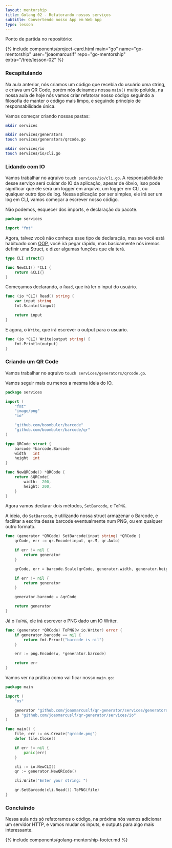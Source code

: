 ```yaml
---
layout: mentorship
title: Golang 02 - Refatorando nossos serviços
subtitle: Convertendo nosso App em Web App
type: lesson
---
```


Ponto de partida no repositório:

<div>
  {%
    include components/project-card.html
      main="go"
      name="go-mentorship"
      user="joaomarcuslf"
      repo="go-mentorship"
      extra="/tree/lesson-02"
  %}
</div>

### Recapitulando

Na aula anterior, nós criamos um código que recebia do usuário uma string, e criava um QR Code, porém nós deixamos nossa `main()` muito poluída, na nossa aula de hoje nós vamos criar refatorar nosso código seguindo a filosofia de manter o código mais limpo, e seguindo princípio de responsabilidade única.

Vamos começar criando nossas pastas:

```bash
mkdir services

mkdir services/generators
touch services/generators/qrcode.go

mkdir services/io
touch services/io/cli.go
```

### Lidando com IO

Vamos trabalhar no aqruivo `touch services/io/cli.go`. A responsabilidade desse serviço será cuidar do IO da aplicação, apesar de óbvio, isso pode significar que ele será um logger em arquivo, um logger em CLI, ou qualquer outro tipo de log. Nessa aplicação por ser simples, ele irá ser um log em CLI, vamos começar a escrever nosso código.

Não podemos, esquecer dos imports, e declaração do pacote.

```go
package services

import "fmt"
```

Agora, talvez você não conheça esse tipo de declaração, mas se você está habituado com [OOP](https://en.wikipedia.org/wiki/Object-oriented_programming), você irá pegar rápido, mas basicamente nós iremos definir uma Struct, e dizer algumas funções que ela terá.

```go
type CLI struct{}

func NewCLI() *CLI {
	return &CLI{}
}
```

Começamos declarando, o `Read`, que irá ler o input do usuário.

```go
func (io *CLI) Read() string {
	var input string
	fmt.Scanln(&input)

	return input
}
```

E agora, o `Write`, que irá escrever o output para o usuário.

```go
func (io *CLI) Write(output string) {
	fmt.Println(output)
}
```

### Criando um QR Code

Vamos trabalhar no aqruivo `touch services/generators/qrcode.go`.

Vamos seguir mais ou menos a mesma ideia do IO.

```go
package services

import (
	"fmt"
	"image/png"
	"io"

	"github.com/boombuler/barcode"
	"github.com/boombuler/barcode/qr"
)

type QRCode struct {
	barcode *barcode.Barcode
	width   int
	height  int
}

func NewQRCode() *QRCode {
	return &QRCode{
		width:  200,
		height: 200,
	}
}
```

Agora vamos declarar dois métodos, `SetBarcode`, e `ToPNG`.

A ideia, do `SetBarcode`, é utilizando nossa struct armazenar o Barcode, e facilitar a escrita desse barcode eventualmente num PNG, ou em qualquer outro formato.

```go
func (generator *QRCode) SetBarcode(input string) *QRCode {
	qrCode, err := qr.Encode(input, qr.M, qr.Auto)

	if err != nil {
		return generator
	}

	qrCode, err = barcode.Scale(qrCode, generator.width, generator.height)

	if err != nil {
		return generator
	}

	generator.barcode = &qrCode

	return generator
}
```

Já o `ToPNG`, ele irá escrever o PNG dado um IO Writer.

```go
func (generator *QRCode) ToPNG(w io.Writer) error {
	if generator.barcode == nil {
		return fmt.Errorf("barcode is nil")
	}

	err := png.Encode(w, *generator.barcode)

	return err
}
```

Vamos ver na prática como vai ficar nosso `main.go`:

```go
package main

import (
	"os"

	generator "github.com/joaomarcuslf/qr-generator/services/generators"
	io "github.com/joaomarcuslf/qr-generator/services/io"
)

func main() {
	file, err := os.Create("qrcode.png")
	defer file.Close()

	if err != nil {
		panic(err)
	}

	cli := io.NewCLI()
	qr := generator.NewQRCode()

	cli.Write("Enter your string: ")

	qr.SetBarcode(cli.Read()).ToPNG(file)
}
```

### Concluindo

Nessa aula nós só refatoramos o código, na próxima nós vamos adicionar um servidor HTTP, e vamos mudar os inputs, e outputs para algo mais interessante.

{% include components/golang-mentorship-footer.md %}
